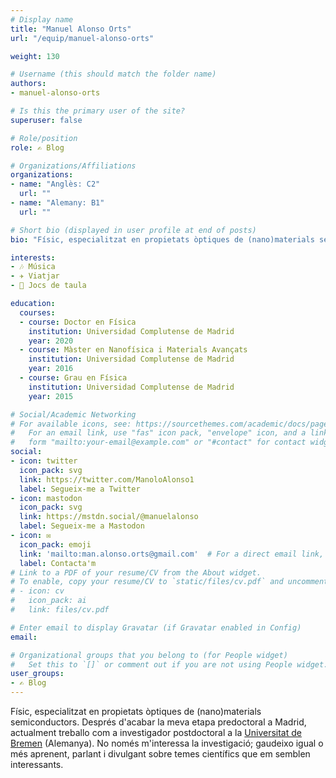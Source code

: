 ```yaml
---
# Display name
title: "Manuel Alonso Orts"
url: "/equip/manuel-alonso-orts"

weight: 130

# Username (this should match the folder name)
authors:
- manuel-alonso-orts

# Is this the primary user of the site?
superuser: false

# Role/position
role: ✍️ Blog

# Organizations/Affiliations
organizations:
- name: "Anglès: C2"
  url: ""
- name: "Alemany: B1"
  url: ""

# Short bio (displayed in user profile at end of posts)
bio: "Físic, especialitzat en propietats òptiques de (nano)materials semiconductors. Postdoc a la [Universitat de Bremen](https://www.uni-bremen.de/en/ifp/research-groups/solid-state-materials-research-group-eickhoff/team-research-group-eickhoff/dr-manuel-alonso-orts) (Alemanya)."

interests:
- 🎶 Música
- ✈️ Viatjar
- 🧩 Jocs de taula

education:
  courses:
  - course: Doctor en Física
    institution: Universidad Complutense de Madrid
    year: 2020
  - course: Màster en Nanofísica i Materials Avançats
    institution: Universidad Complutense de Madrid
    year: 2016
  - course: Grau en Física
    institution: Universidad Complutense de Madrid
    year: 2015

# Social/Academic Networking
# For available icons, see: https://sourcethemes.com/academic/docs/page-builder/#icons
#   For an email link, use "fas" icon pack, "envelope" icon, and a link in the
#   form "mailto:your-email@example.com" or "#contact" for contact widget.
social:
- icon: twitter
  icon_pack: svg
  link: https://twitter.com/ManoloAlonso1
  label: Segueix-me a Twitter
- icon: mastodon
  icon_pack: svg
  link: https://mstdn.social/@manuelalonso
  label: Segueix-me a Mastodon  
- icon: ✉️
  icon_pack: emoji
  link: 'mailto:man.alonso.orts@gmail.com'  # For a direct email link, use "mailto:test@example.org".
  label: Contacta'm 
# Link to a PDF of your resume/CV from the About widget.
# To enable, copy your resume/CV to `static/files/cv.pdf` and uncomment the lines below.
# - icon: cv
#   icon_pack: ai
#   link: files/cv.pdf

# Enter email to display Gravatar (if Gravatar enabled in Config)
email:

# Organizational groups that you belong to (for People widget)
#   Set this to `[]` or comment out if you are not using People widget.
user_groups:
- ✍️ Blog
---
```


Físic, especialitzat en propietats òptiques de (nano)materials semiconductors. Després d'acabar la meva etapa predoctoral a Madrid, actualment treballo com a investigador postdoctoral a la [Universitat de Bremen](https://www.uni-bremen.de/en/ifp/research-groups/solid-state-materials-research-group-eickhoff/team-research-group-eickhoff/dr-manuel-alonso-orts) (Alemanya). No només m'interessa la investigació; gaudeixo igual o més aprenent, parlant i divulgant sobre temes científics que em semblen interessants.